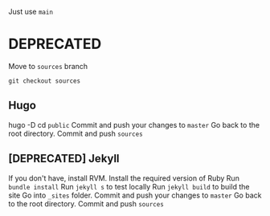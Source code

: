 Just use `main`

# DEPRECATED

Move to `sources` branch
```
git checkout sources
```

## Hugo

hugo -D
cd `public`
Commit and push your changes to `master`
Go back to the root directory.
Commit and push `sources`

## [DEPRECATED] Jekyll
If you don't have, install RVM.
Install the required version of Ruby
Run `bundle install`
Run `jekyll s` to test locally
Run `jekyll build` to build the site
Go into `_sites` folder.
Commit and push your changes to `master`
Go back to the root directory.
Commit and push `sources`
